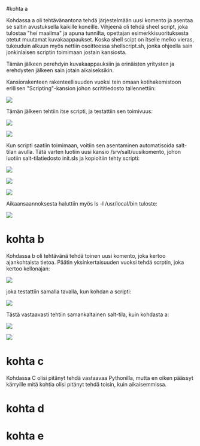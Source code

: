 #kohta a

Kohdassa a oli tehtävänantona tehdä järjestelmään uusi komento ja asentaa 
se saltin avustuksella kaikille koneille. Vihjeenä oli tehdä sheel script,
joka tulostaa "hei maailma" ja apuna tunnilta, opettajan esimerkkisuorituksesta
otetut muutamat kuvakaappaukset. Koska shell scipt on  itselle melko vieras,
tukeuduin alkuun myös nettiin osoitteessa shellscript.sh, jonka ohjeella sain
jonkinlaisen scriptin toimimaan jostain kansiosta.

Tämän jälkeen perehdyin kuvakaappauksiin ja erinäisten yritysten ja erehdysten jälkeen
sain jotain aikaiseksikin.

Kansiorakenteen rakenteellisuuden vuoksi tein omaan kotihakemistoon erillisen "Scripting"-kansion
johon scrititiedosto tallennettiin:

![](https://github.com/BGO792/Palvelintenhallinta/blob/main/kuvat/kuvascriptikansio.png)

Tämän jälkeen tehtiin itse scripti, ja testattiin sen toimivuus:

![](https://github.com/BGO792/Palvelintenhallinta/blob/main/kuvat/kuvascripti.png)

![](https://github.com/BGO792/Palvelintenhallinta/blob/main/kuvat/kuvascriptitesti.png)

Kun scripti saatiin toimimaan, voitiin sen asentaminen automatisoida salt-tilan avulla. 
Tätä varten luotiin uusi kansio /srv/salt/uusikomento, johon luotiin salt-tilatiedosto init.sls
ja kopioitiin tehty scripti:

![](https://github.com/BGO792/Palvelintenhallinta/blob/main/kuvat/kuvauusikomentoinit.png)

![](https://github.com/BGO792/Palvelintenhallinta/blob/main/kuvat/kuvauusikomentoscripti.png)

![](https://github.com/BGO792/Palvelintenhallinta/blob/main/kuvat/kuvasaltstateuusikomento.png)

Aikaansaannoksesta haluttiin myös ls -l /usr/local/bin tuloste:

![](https://github.com/BGO792/Palvelintenhallinta/blob/main/kuvat/kuva_ls_usr_local_bin_tuloste.png)

# kohta b

Kohdassa b oli tehtävänä tehdä toinen uusi komento, joka kertoo ajankohtaista tietoa.
Päätin yksinkertaisuuden vuoksi tehdä scrptin, joka kertoo kellonajan:

![](https://github.com/BGO792/Palvelintenhallinta/blob/main/kuvat/kuvadatescript.png)

joka testattiin samalla tavalla, kun kohdan a scripti:

![](https://github.com/BGO792/Palvelintenhallinta/blob/main/kuvat/kuvadatescripttest.png)

Tästä vastaavasti tehtiin samankaltainen salt-tila, kuin kohdasta a:

![](https://github.com/BGO792/Palvelintenhallinta/blob/main/kuvat/kuvadatescriptsaltfile.png)

![](https://github.com/BGO792/Palvelintenhallinta/blob/main/kuvat/kuvadatescriptsalttest.png)


# kohta c

Kohdassa C olisi pitänyt tehdä vastaavaa Pythonilla, mutta en oiken päässyt kärryille mitä
kohtia olisi pitänyt tehdä toisin, kuin aikaisemmissa.

# kohta d

# kohta e
